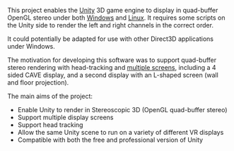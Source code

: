 This project enables the [Unity](http://www.unity3d.com) 3D game engine to display in quad-buffer OpenGL stereo under both [Windows](Windows.md) and [Linux](Linux.md). It requires some scripts on the Unity side to render the left and right channels in the correct order.

It could potentially be adapted for use with other Direct3D applications under Windows.

The motivation for developing this software was to support quad-buffer stereo rendering with head-tracking and [multiple screens](MultipleScreens.md), including a 4 sided CAVE display, and a second display with an L-shaped screen (wall and floor projection).

The main aims of the project:
  * Enable Unity to render in Stereoscopic 3D (OpenGL quad-buffer stereo)
  * Support multiple display screens
  * Support head tracking
  * Allow the same Unity scene to run on a variety of different VR displays
  * Compatible with both the free and professional version of Unity